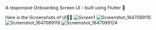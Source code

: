 A responsive Onboarding Screen UI - built using Flutter 💙

Here is the Screenshots of UI💙🚀
![Screen1](https://user-images.githubusercontent.com/70325196/158018813-c5529031-6c94-43ca-a7a0-dbca8fd11287.png)
![Screenshot_1647089115](https://user-images.githubusercontent.com/70325196/158018834-a0402cec-d66c-48fb-aecf-e903073978f1.png)
![Screenshot_1647089119](https://user-images.githubusercontent.com/70325196/158018837-9d21eb07-9534-460f-a5b2-a060b4f9c6c8.png)
![Screenshot_1647089124](https://user-images.githubusercontent.com/70325196/158018840-a0fb327c-af37-4d85-988c-8669271fc2b5.png)

